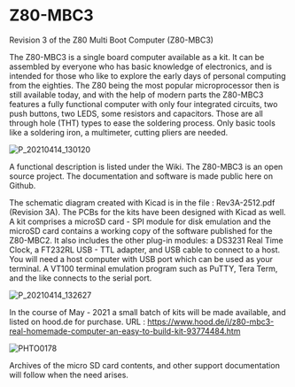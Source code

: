 # Z80-MBC3
Revision 3 of the Z80 Multi Boot Computer (Z80-MBC3)

The Z80-MBC3 is a single board computer available as a kit. It can be assembled by everyone who has basic knowledge of electronics, and is intended for those who like to explore the early days of personal computing from the eighties. The Z80 being the most popular microprocessor then is still available today, and with the help of modern parts the Z80-MBC3 features a fully functional computer with only four integrated circuits, two push buttons, two LEDS, some resistors and capacitors. Those are all through hole (THT) types to ease the soldering process. Only basic tools like a soldering iron, a multimeter, cutting pliers are needed.

![P_20210414_130120](https://user-images.githubusercontent.com/23081928/115931788-0cad6900-a48c-11eb-8e24-c566f9f93b3d.jpg)

A functional description is listed under the Wiki. The Z80-MBC3 is an open source project. The documentation and software is made public here on Github.

The schematic diagram created with Kicad is in the file : Rev3A-2512.pdf  (Revision 3A).
The PCBs for the kits have been designed with Kicad as well.
A kit comprises a microSD card - SPI module for disk emulation and the microSD card contains a working copy of the software published for the Z80-MBC2. It also includes the other plug-in modules: a DS3231 Real Time Clock, a FT232RL USB - TTL adapter, and USB cable to connect to a host. You will need a host computer with USB port which can be used as your terminal. A VT100 terminal emulation program such as PuTTY, Tera Term, and the like connects to the serial port.


![P_20210414_132627](https://user-images.githubusercontent.com/23081928/115931832-2484ed00-a48c-11eb-870d-7a103d333ab1.jpg)

In the course of May - 2021 a small batch of kits will be made available, and listed on hood.de for purchase.
  URL : https://www.hood.de/i/z80-mbc3-real-homemade-computer-an-easy-to-build-kit-93774484.htm

![PHTO0178](https://user-images.githubusercontent.com/23081928/115931969-5dbd5d00-a48c-11eb-901d-c9d65d3adf65.JPG)

Archives of the micro SD card contents, and other support documentation will follow when the need arises.
